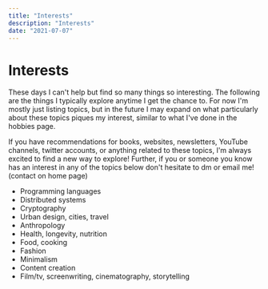 ```yaml
---
title: "Interests"
description: "Interests"
date: "2021-07-07"
---
```


# Interests

These days I can't help but find so many things so interesting. The following are the things I typically explore anytime I get the chance to.
For now I'm mostly just listing topics, but in the future I may expand on what particularly about these topics piques my interest, similar to what I've done in the hobbies page.

If you have recommendations for books, websites, newsletters, YouTube channels, twitter accounts, or anything related to these topics, I'm always excited to find a new way to explore!
Further, if you or someone you know has an interest in any of the topics below don't hesitate to dm or email me! (contact on home page)

- Programming languages
- Distributed systems
- Cryptography
- Urban design, cities, travel
- Anthropology
- Health, longevity, nutrition
- Food, cooking
- Fashion
- Minimalism
- Content creation
- Film/tv, screenwriting, cinematography, storytelling